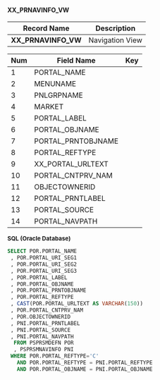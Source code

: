 #### **XX_PRNAVINFO_VW** 
| Record Name         | Description          |  
| ------------------- | -------------------- | 
| **XX_PRNAVINFO_VW** | Navigation View      |

| Num | Field Name         | Key | 
| --- | ------------------ | --- | 
|   1 | PORTAL_NAME        |     |
|   2 | MENUNAME           |     |
|   3 | PNLGRPNAME         |     |
|   4 | MARKET             |     |
|   5 | PORTAL_LABEL       |     |
|   6 | PORTAL_OBJNAME     |     |
|   7 | PORTAL_PRNTOBJNAME |     |
|   8 | PORTAL_REFTYPE     |     |
|   9 | XX_PORTAL_URLTEXT  |     |
|  10 | PORTAL_CNTPRV_NAM  |     |
|  11 | OBJECTOWNERID      |     |
|  12 | PORTAL_PRNTLABEL   |     |
|  13 | PORTAL_SOURCE      |     |
|  14 | PORTAL_NAVPATH     |     |

<font size="2">**SQL (Oracle Database)**</font> 

``` SQL
SELECT POR.PORTAL_NAME   
 , POR.PORTAL_URI_SEG1   
 , POR.PORTAL_URI_SEG2   
 , POR.PORTAL_URI_SEG3   
 , POR.PORTAL_LABEL   
 , POR.PORTAL_OBJNAME   
 , POR.PORTAL_PRNTOBJNAME   
 , POR.PORTAL_REFTYPE   
 , CAST(POR.PORTAL_URLTEXT AS VARCHAR(150))   
 , POR.PORTAL_CNTPRV_NAM   
 , POR.OBJECTOWNERID   
 , PNI.PORTAL_PRNTLABEL   
 , PNI.PORTAL_SOURCE   
 , PNI.PORTAL_NAVPATH   
  FROM PSPRSMDEFN POR   
  , PSPRSMNAVINFO PNI   
 WHERE POR.PORTAL_REFTYPE='C'   
   AND POR.PORTAL_REFTYPE = PNI.PORTAL_REFTYPE   
   AND POR.PORTAL_OBJNAME = PNI.PORTAL_OBJNAME
```